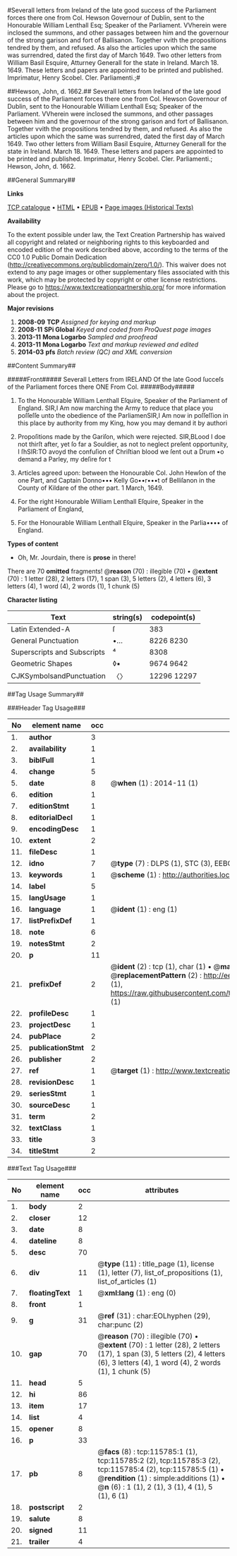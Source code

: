 #Severall letters from Ireland of the late good success of the Parliament forces there one from Col. Hewson Governour of Dublin, sent to the Honourable William Lenthall Esq; Speaker of the Parliament. VVherein were inclosed the summons, and other passages between him and the governour of the strong garison and fort of Ballisanon. Together vvith the propositions tendred by them, and refused. As also the articles upon which the same was surrendred, dated the first day of March 1649. Two other letters from William Basil Esquire, Atturney Generall for the state in Ireland. March 18. 1649. These letters and papers are appointed to be printed and published. Imprimatur, Henry Scobel. Cler. Parliamenti.;#

##Hewson, John, d. 1662.##
Severall letters from Ireland of the late good success of the Parliament forces there one from Col. Hewson Governour of Dublin, sent to the Honourable William Lenthall Esq; Speaker of the Parliament. VVherein were inclosed the summons, and other passages between him and the governour of the strong garison and fort of Ballisanon. Together vvith the propositions tendred by them, and refused. As also the articles upon which the same was surrendred, dated the first day of March 1649. Two other letters from William Basil Esquire, Atturney Generall for the state in Ireland. March 18. 1649. These letters and papers are appointed to be printed and published. Imprimatur, Henry Scobel. Cler. Parliamenti.;
Hewson, John, d. 1662.

##General Summary##

**Links**

[TCP catalogue](http://www.ota.ox.ac.uk/tcp/)  • 
[HTML](http://tei.it.ox.ac.uk/tcp/Texts-HTML/free/A92/A92979.html)  • 
[EPUB](http://tei.it.ox.ac.uk/tcp/Texts-EPUB/free/A92/A92979.epub) • 
[Page images (Historical Texts)](https://historicaltexts.jisc.ac.uk/eebo-99863577e)

**Availability**

To the extent possible under law, the Text Creation Partnership has waived all copyright and related or neighboring rights to this keyboarded and encoded edition of the work described above, according to the terms of the CC0 1.0 Public Domain Dedication (http://creativecommons.org/publicdomain/zero/1.0/). This waiver does not extend to any page images or other supplementary files associated with this work, which may be protected by copyright or other license restrictions. Please go to https://www.textcreationpartnership.org/ for more information about the project.

**Major revisions**

1. __2008-09__ __TCP__ *Assigned for keying and markup*
1. __2008-11__ __SPi Global__ *Keyed and coded from ProQuest page images*
1. __2013-11__ __Mona Logarbo__ *Sampled and proofread*
1. __2013-11__ __Mona Logarbo__ *Text and markup reviewed and edited*
1. __2014-03__ __pfs__ *Batch review (QC) and XML conversion*

##Content Summary##

#####Front#####
Severall Letters from IRELAND Of the late Good ſucceſs of the Parliament forces there ONE From Col. 
#####Body#####

1. To the Honourable William Lenthall Eſquire, Speaker of the Parliament of England.
SIR,I Am now marching the Army to reduce that place you poſſeſſe unto the obedience of the ParliamenSIR,I Am now in poſſeſſion in this place by authority from my King, how you may demand it by authori
1. Propoſitions made by the Gariſon, which were rejected.
SIR,BLood I doe not thirſt after, yet ſo far a Souldier, as not to neglect preſent opportunity, I ſhSIR:TO avoyd the confuſion of Chriſtian blood we ſent out a Drum •o demand a Parley, my deſire for t
1. Articles agreed upon: between the Honourable Col. John Hewſon of the one Part, and Captain Donno••• Kelly Go••r•••t of Belliſanon in the County of Kildare of the other part. 1 March, 1649.

1. For the right Honourable William Lenthall Eſquire, Speaker in the Parliament of England,

1. For the Honourable William Lenthall Eſquire, Speaker in the Parlia•••• of England.

**Types of content**

  * Oh, Mr. Jourdain, there is **prose** in there!

There are 70 **omitted** fragments! 
 @__reason__ (70) : illegible (70)  •  @__extent__ (70) : 1 letter (28), 2 letters (17), 1 span (3), 5 letters (2), 4 letters (6), 3 letters (4), 1 word (4), 2 words (1), 1 chunk (5)

**Character listing**


|Text|string(s)|codepoint(s)|
|---|---|---|
|Latin Extended-A|ſ|383|
|General Punctuation|•…|8226 8230|
|Superscripts             and Subscripts|⁴|8308|
|Geometric Shapes|◊▪|9674 9642|
|CJKSymbolsandPunctuation|〈〉|12296 12297|

##Tag Usage Summary##

###Header Tag Usage###

|No|element name|occ|attributes|
|---|---|---|---|
|1.|__author__|3||
|2.|__availability__|1||
|3.|__biblFull__|1||
|4.|__change__|5||
|5.|__date__|8| @__when__ (1) : 2014-11 (1)|
|6.|__edition__|1||
|7.|__editionStmt__|1||
|8.|__editorialDecl__|1||
|9.|__encodingDesc__|1||
|10.|__extent__|2||
|11.|__fileDesc__|1||
|12.|__idno__|7| @__type__ (7) : DLPS (1), STC (3), EEBO-CITATION (1), PROQUEST (1), VID (1)|
|13.|__keywords__|1| @__scheme__ (1) : http://authorities.loc.gov/ (1)|
|14.|__label__|5||
|15.|__langUsage__|1||
|16.|__language__|1| @__ident__ (1) : eng (1)|
|17.|__listPrefixDef__|1||
|18.|__note__|6||
|19.|__notesStmt__|2||
|20.|__p__|11||
|21.|__prefixDef__|2| @__ident__ (2) : tcp (1), char (1)  •  @__matchPattern__ (2) : ([0-9\-]+):([0-9IVX]+) (1), (.+) (1)  •  @__replacementPattern__ (2) : http://eebo.chadwyck.com/downloadtiff?vid=$1&page=$2 (1), https://raw.githubusercontent.com/textcreationpartnership/Texts/master/tcpchars.xml#$1 (1)|
|22.|__profileDesc__|1||
|23.|__projectDesc__|1||
|24.|__pubPlace__|2||
|25.|__publicationStmt__|2||
|26.|__publisher__|2||
|27.|__ref__|1| @__target__ (1) : http://www.textcreationpartnership.org/docs/. (1)|
|28.|__revisionDesc__|1||
|29.|__seriesStmt__|1||
|30.|__sourceDesc__|1||
|31.|__term__|2||
|32.|__textClass__|1||
|33.|__title__|3||
|34.|__titleStmt__|2||


###Text Tag Usage###

|No|element name|occ|attributes|
|---|---|---|---|
|1.|__body__|2||
|2.|__closer__|12||
|3.|__date__|8||
|4.|__dateline__|8||
|5.|__desc__|70||
|6.|__div__|11| @__type__ (11) : title_page (1), license (1), letter (7), list_of_propositions (1), list_of_articles (1)|
|7.|__floatingText__|1| @__xml:lang__ (1) : eng (0)|
|8.|__front__|1||
|9.|__g__|31| @__ref__ (31) : char:EOLhyphen (29), char:punc (2)|
|10.|__gap__|70| @__reason__ (70) : illegible (70)  •  @__extent__ (70) : 1 letter (28), 2 letters (17), 1 span (3), 5 letters (2), 4 letters (6), 3 letters (4), 1 word (4), 2 words (1), 1 chunk (5)|
|11.|__head__|5||
|12.|__hi__|86||
|13.|__item__|17||
|14.|__list__|4||
|15.|__opener__|8||
|16.|__p__|33||
|17.|__pb__|8| @__facs__ (8) : tcp:115785:1 (1), tcp:115785:2 (2), tcp:115785:3 (2), tcp:115785:4 (2), tcp:115785:5 (1)  •  @__rendition__ (1) : simple:additions (1)  •  @__n__ (6) : 1 (1), 2 (1), 3 (1), 4 (1), 5 (1), 6 (1)|
|18.|__postscript__|2||
|19.|__salute__|8||
|20.|__signed__|11||
|21.|__trailer__|4||
